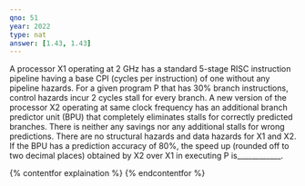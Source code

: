 ```yaml
---
qno: 51
year: 2022
type: nat
answer: [1.43, 1.43]
---
```


A processor X1 operating at 2 GHz has a standard 5-stage RISC instruction pipeline having a base CPI (cycles per instruction) of one without any pipeline hazards. For a given program P that has 30% branch instructions, control hazards incur 2 cycles stall for every branch. A new version of the processor X2 operating at same clock frequency has an additional branch predictor unit (BPU) that completely eliminates stalls for correctly predicted branches. There is neither any savings nor any additional stalls for wrong predictions. There are no structural hazards and data hazards for X1 and X2. If the BPU has a prediction accuracy of 80%, the speed up (rounded off to two decimal places) obtained by X2 over X1 in executing P is____________.

{% contentfor explaination %}
{% endcontentfor %}